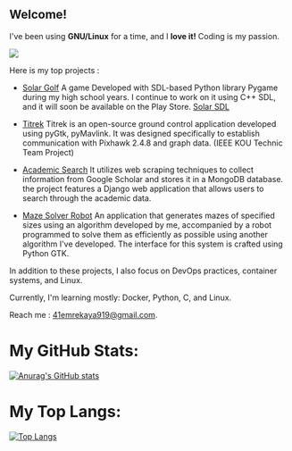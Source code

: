 ## Welcome!
I've been using **GNU/Linux** for a time, and I **love it!** Coding is my passion.

![](https://komarev.com/ghpvc/?username=StrayRaider&color=grey)

Here is my top projects :

- [Solar Golf](https://github.com/StrayRaider/solargolf) A game Developed with SDL-based Python library Pygame during my high school years. I continue to work on it using C++ SDL, and it will soon be available on the Play Store. [Solar SDL](https://github.com/StrayRaider/SolarSdl)

- [Titrek](https://github.com/StrayRaider/titrek) Titrek is an open-source ground control application developed using pyGtk, pyMavlink. It was designed specifically to establish communication with Pixhawk 2.4.8 and graph data. (IEEE KOU Technic Team Project)

- [Academic Search](https://github.com/StrayRaider/Academic_Search) It utilizes web scraping techniques to collect information from Google Scholar and stores it in a MongoDB database. the project features a Django web application that allows users to search through the academic data.

- [Maze Solver Robot](https://github.com/StrayRaider/maze_solver_robot) An application that generates mazes of specified sizes using an algorithm developed by me, accompanied by a robot programmed to solve them as efficiently as possible using another algorithm I've developed. The interface for this system is crafted using Python GTK.

In addition to these projects, I also focus on DevOps practices, container systems, and Linux.

Currently, I'm learning mostly: Docker, Python, C, and Linux. 

Reach me : 41emrekaya919@gmail.com.


# My GitHub Stats:
[![Anurag's GitHub stats](https://github-readme-stats.vercel.app/api?username=StrayRaider&show_icons=true&theme=dracula)](https://github.com/anuraghazra/github-readme-stats)

# My Top Langs:
[![Top Langs](https://github-readme-stats.vercel.app/api/top-langs/?username=strayraider&layout=compact&show_icons=true&theme=dracula)](https://github.com/anuraghazra/github-readme-stats)
